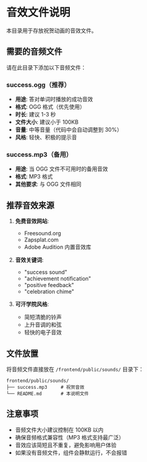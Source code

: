 # 音效文件说明

本目录用于存放祝贺动画的音效文件。

## 需要的音频文件

请在此目录下添加以下音频文件：

### success.ogg（推荐）
- **用途**: 答对单词时播放的成功音效
- **格式**: OGG 格式（优先使用）
- **时长**: 建议 1-3 秒
- **文件大小**: 建议小于 100KB
- **音量**: 中等音量（代码中会自动调整到 30%）
- **风格**: 轻快、积极的提示音

### success.mp3（备用）
- **用途**: 当 OGG 文件不可用时的备用音效
- **格式**: MP3 格式
- **其他要求**: 与 OGG 文件相同

## 推荐音效来源

1. **免费音效网站**:
   - Freesound.org
   - Zapsplat.com
   - Adobe Audition 内置音效库

2. **音效关键词**:
   - "success sound"
   - "achievement notification"
   - "positive feedback"
   - "celebration chime"

3. **可汗学院风格**:
   - 简短清脆的铃声
   - 上升音调的和弦
   - 轻快的电子音效

## 文件放置

将音频文件直接放在 `/frontend/public/sounds/` 目录下：

```
frontend/public/sounds/
├── success.mp3     # 祝贺音效
└── README.md       # 本说明文件
```

## 注意事项

- 音频文件大小建议控制在 100KB 以内
- 确保音频格式兼容性（MP3 格式支持最广泛）
- 音效应该简短且不重复，避免影响用户体验
- 如果没有音频文件，组件会静默运行，不会报错